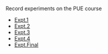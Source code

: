 Record experiments on the PUE course

* [Expt.1](https://github.com/MU001999/codeex/tree/master/problems%20about%20compiler/simple%20c-like%20assign)
* [Expt.2](https://github.com/MU001999/codeex/tree/master/problems%20about%20compiler/universal%20turing%20machine)
* [Expt.3](https://github.com/MU001999/codeex/tree/master/problems%20about%20os/search%20files)
* [Expt.4](https://github.com/MU001999/codeex/tree/master/problems%20about%20os/endless%20me)
* [Expt.Final]()
